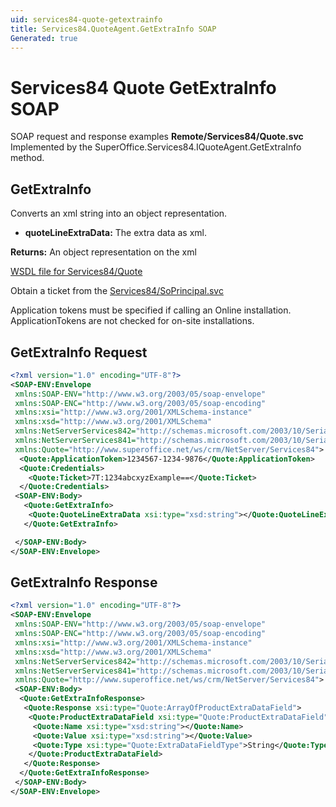 ```yaml
---
uid: services84-quote-getextrainfo
title: Services84.QuoteAgent.GetExtraInfo SOAP
Generated: true
---
```


# Services84 Quote GetExtraInfo SOAP

SOAP request and response examples **Remote/Services84/Quote.svc**
Implemented by the <see cref="M:SuperOffice.Services84.IQuoteAgent.GetExtraInfo">SuperOffice.Services84.IQuoteAgent.GetExtraInfo</see> method.

## GetExtraInfo

Converts an xml string into an object representation.

* **quoteLineExtraData:** The extra data as xml.

**Returns:** An object representation on the xml


[WSDL file for Services84/Quote](../Services84-Quote.md)

Obtain a ticket from the [Services84/SoPrincipal.svc](../SoPrincipal/index.md)

Application tokens must be specified if calling an Online installation. ApplicationTokens are not checked for on-site installations.

## GetExtraInfo Request

```xml
<?xml version="1.0" encoding="UTF-8"?>
<SOAP-ENV:Envelope
 xmlns:SOAP-ENV="http://www.w3.org/2003/05/soap-envelope"
 xmlns:SOAP-ENC="http://www.w3.org/2003/05/soap-encoding"
 xmlns:xsi="http://www.w3.org/2001/XMLSchema-instance"
 xmlns:xsd="http://www.w3.org/2001/XMLSchema"
 xmlns:NetServerServices842="http://schemas.microsoft.com/2003/10/Serialization/Arrays"
 xmlns:NetServerServices841="http://schemas.microsoft.com/2003/10/Serialization/"
 xmlns:Quote="http://www.superoffice.net/ws/crm/NetServer/Services84">
  <Quote:ApplicationToken>1234567-1234-9876</Quote:ApplicationToken>
  <Quote:Credentials>
    <Quote:Ticket>7T:1234abcxyzExample==</Quote:Ticket>
  </Quote:Credentials>
 <SOAP-ENV:Body>
   <Quote:GetExtraInfo>
    <Quote:QuoteLineExtraData xsi:type="xsd:string"></Quote:QuoteLineExtraData>
   </Quote:GetExtraInfo>

 </SOAP-ENV:Body>
</SOAP-ENV:Envelope>

```


## GetExtraInfo Response

```xml
<?xml version="1.0" encoding="UTF-8"?>
<SOAP-ENV:Envelope
 xmlns:SOAP-ENV="http://www.w3.org/2003/05/soap-envelope"
 xmlns:SOAP-ENC="http://www.w3.org/2003/05/soap-encoding"
 xmlns:xsi="http://www.w3.org/2001/XMLSchema-instance"
 xmlns:xsd="http://www.w3.org/2001/XMLSchema"
 xmlns:NetServerServices842="http://schemas.microsoft.com/2003/10/Serialization/Arrays"
 xmlns:NetServerServices841="http://schemas.microsoft.com/2003/10/Serialization/"
 xmlns:Quote="http://www.superoffice.net/ws/crm/NetServer/Services84">
 <SOAP-ENV:Body>
  <Quote:GetExtraInfoResponse>
   <Quote:Response xsi:type="Quote:ArrayOfProductExtraDataField">
    <Quote:ProductExtraDataField xsi:type="Quote:ProductExtraDataField">
     <Quote:Name xsi:type="xsd:string"></Quote:Name>
     <Quote:Value xsi:type="xsd:string"></Quote:Value>
     <Quote:Type xsi:type="Quote:ExtraDataFieldType">String</Quote:Type>
    </Quote:ProductExtraDataField>
   </Quote:Response>
  </Quote:GetExtraInfoResponse>
 </SOAP-ENV:Body>
</SOAP-ENV:Envelope>

```

